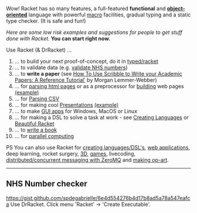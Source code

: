 Wow! Racket has so many features, a full-featured **functional** and **[object-oriented](http://www.ccs.neu.edu/home/matthias/Thoughts/Programming_with_Class_in_Racket.html)** language with powerful [macro](http://www.greghendershott.com/fear-of-macros/) facilities, gradual typing and a static type checker. (It is safe and fun!)

_Here are some low risk examples and suggestions for people to get stuff done with Racket._
**You can start right now.**

Use Racket (& DrRacket) ...
 1.  ... to build your next proof-of-concept, do it in [typed/racket](http://docs.racket-lang.org/ts-guide/index.html)
 1.  ... to validate data (e.g. [validate NHS numbers](https://github.com/spdegabrielle/check-nhs-number))
 1.  ... to **write a paper** (see [How To Use Scribble to Write your Academic Papers: A Reference Tutorial'](https://dustycloud.org/misc/digital-humanities/HowTo.html) by Morgan Lemmer-Webber)
 1.  ... for [parsing html pages](http://www.neilvandyke.org/racket/html-parsing/) or as a preprocessor for [building](http://docs.racket-lang.org/scribble-pp/html.html) web pages [(example)](https://github.com/nuprl/gtp/tree/gh-pages)
 1.  ... for [Parsing CSV](http://www.neilvandyke.org/racket/csv-reading/)
 1.  ... for making cool [Presentations](http://docs.racket-lang.org/slideshow/index.html) [(example)](https://github.com/rfindler/icfp-2014-contracts-talk/tree/master)
 1.  ... to make [GUI apps](http://docs.racket-lang.org/gui/index.html) for Windows, MacOS or Linux
 1.  ... for making a DSL to solve a task at work - see [Creating Languages](https://docs.racket-lang.org/guide/languages.html) or [Beautiful Racket](http://beautifulracket.com)
 1.  ... to [write a book](http://docs.racket-lang.org/pollen/index.html)
 1.  ... for [parallel computing](http://docs.racket-lang.org/opencl/index.html)

PS You can also use Racket for [creating languages/DSL's](https://beautifulracket.com), [web applications](http://docs.racket-lang.org/continue/index.html), deep learning, rocket surgery, [3D](http://docs.racket-lang.org/sgl/index.html), [games](https://www.realmofracket.com), livecoding, [distributed/concurrent  messaging with ZeroMQ](https://docs.racket-lang.org/zmq/index.html) and [making op-art](https://github.com/rodrigosetti/stamps).

***
## NHS Number checker
https://gist.github.com/spdegabrielle/6e4d554276b4d17b8ad5a78a547eafca 
Use DrRacket. Click menu 'Racket' -> 'Create Executable'.
